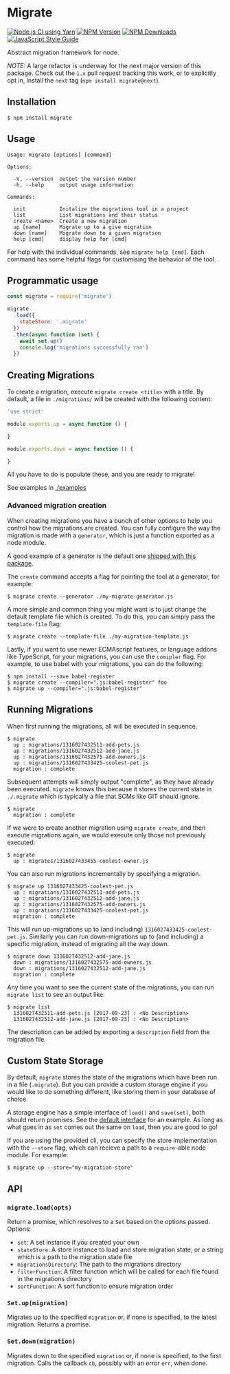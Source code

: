 # Migrate

[![Node.js CI using Yarn](https://github.com/sbolel/node-migrate/workflows/Node.js%20CI%20using%20Yarn/badge.svg)](https://github.com/sbolel/node-migrate/actions?query=workflow%3A%22Node.js+CI+using+Yarn%22)
[![NPM Version](https://img.shields.io/npm/v/migrate.svg)](https://npmjs.org/package/migrate)
[![NPM Downloads](https://img.shields.io/npm/dm/migrate.svg)](https://npmjs.org/package/migrate)
[![JavaScript Style Guide](https://img.shields.io/badge/code_style-standard-brightgreen.svg)](https://standardjs.com)

Abstract migration framework for node.

*NOTE:* A large refactor is underway for the next major version of this package.  Check out the `1.x` pull request tracking this work, or to explicitly opt in, install the `next` tag (`npm install migrate@next`).

## Installation

    $ npm install migrate

## Usage

```
Usage: migrate [options] [command]

Options:

  -V, --version  output the version number
  -h, --help     output usage information

Commands:

  init           Initalize the migrations tool in a project
  list           List migrations and their status
  create <name>  Create a new migration
  up [name]      Migrate up to a give migration
  down [name]    Migrate down to a given migration
  help [cmd]     display help for [cmd]
```

For help with the individual commands, see `migrate help [cmd]`.  Each command has some helpful flags
for customising the behavior of the tool.

## Programmatic usage

```javascript
const migrate = require('migrate')

migrate
  .load({
    stateStore: '.migrate'
  })
  .then(async function (set) {
    await set.up()
    console.log('migrations successfully ran')
  })
```

## Creating Migrations

To create a migration, execute `migrate create <title>` with a title. By default, a file in `./migrations/` will be created with the following content:

```javascript
'use strict'

module.exports.up = async function () {

}

module.exports.down = async function () {

}
```

All you have to do is populate these, and you are ready to migrate!

See examples in [./examples](./examples)

### Advanced migration creation

When creating migrations you have a bunch of other options to help you control how the migrations are created. You can fully configure the way the migration is made with a `generator`, which is just a function exported as a node module. 

A good example of a generator is the  default one [shipped with this package](./lib/template-generator.js).

The `create` command accepts a flag for pointing the tool at a generator, for example:

```
$ migrate create --generator ./my-migrate-generator.js
```

A more simple and common thing you might want is to just change the default template file which is created.  To do this, you
can simply pass the `template-file` flag:

```
$ migrate create --template-file ./my-migration-template.js
```

Lastly, if you want to use newer ECMAscript features, or language addons like TypeScript, for your migrations, you can use the `comipler` flag.  For example, to use babel with your migrations, you can do the following:

```
$ npm install --save babel-register
$ migrate create --compiler=".js:babel-register" foo
$ migrate up --compiler=".js:babel-register"
```

## Running Migrations

When first running the migrations, all will be executed in sequence.

```
$ migrate
  up : migrations/1316027432511-add-pets.js
  up : migrations/1316027432512-add-jane.js
  up : migrations/1316027432575-add-owners.js
  up : migrations/1316027433425-coolest-pet.js
  migration : complete
```

Subsequent attempts will simply output "complete", as they have already been executed. `migrate` knows this because it stores the current state in 
`./.migrate` which is typically a file that SCMs like GIT should ignore.

```
$ migrate
  migration : complete
```

If we were to create another migration using `migrate create`, and then execute migrations again, we would execute only those not previously executed:

```
$ migrate
  up : migrates/1316027433455-coolest-owner.js
```

You can also run migrations incrementally by specifying a migration.

```
$ migrate up 1316027433425-coolest-pet.js
  up : migrations/1316027432511-add-pets.js
  up : migrations/1316027432512-add-jane.js
  up : migrations/1316027432575-add-owners.js
  up : migrations/1316027433425-coolest-pet.js
  migration : complete
```

This will run up-migrations up to (and including) `1316027433425-coolest-pet.js`. Similarly you can run down-migrations up to (and including) a specific migration, instead of migrating all the way down.

```
$ migrate down 1316027432512-add-jane.js
  down : migrations/1316027432575-add-owners.js
  down : migrations/1316027432512-add-jane.js
  migration : complete
```

Any time you want to see the current state of the migrations, you can run `migrate list` to see an output like:

```
$ migrate list
  1316027432511-add-pets.js [2017-09-23] : <No Description>
  1316027432512-add-jane.js [2017-09-23] : <No Description>
```

The description can be added by exporting a `description` field from the migration file.

## Custom State Storage

By default, `migrate` stores the state of the migrations which have been run in a file (`.migrate`).  But you can provide a custom storage engine if you would like to do something different, like storing them in your database of choice.

A storage engine has a simple interface of `load()` and `save(set)`, both should return promises. See the [default interface](./lib/set.js) for an example. As long as what goes in as `set` comes out the same on `load`, then you are good to go!

If you are using the provided cli, you can specify the store implementation with the `--store` flag, which can recieve a path to a `require`-able node module. For example:

```
$ migrate up --store="my-migration-store"
```

## API

### `migrate.load(opts)`

Return a promise, which resolves to a `Set` based on the options passed.  Options:

- `set`: A set instance if you created your own
- `stateStore`: A store instance to load and store migration state, or a string which is a path to the migration state file
- `migrationsDirectory`: The path to the migrations directory
- `filterFunction`: A filter function which will be called for each file found in the migrations directory
- `sortFunction`: A sort function to ensure migration order

### `Set.up(migration)`

Migrates up to the specified `migration` or, if none is specified, to the latest
migration. Returns a promise.

### `Set.down(migration)`

Migrates down to the specified `migration` or, if none is specified, to the
first migration. Calls the callback `cb`, possibly with an error `err`, when
done.
